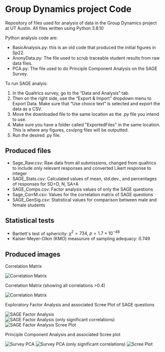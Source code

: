 # Group Dynamics project Code

Repository of files used for analysis of data in the Group Dynamics project at UT Austin.
All files written using Python 3.8.10

Python analysis code are:
- BasicAnalysis.py: this is an old code that produced the initial figures in Sp22.
- AnonyData.py: The file used to scrub traceable student results from raw data files.
- PCA.py: The file used to do Principle Component Analysis on the SAGE Survey.

To run SAGE analyis:
1.	In the Qualtrics survey, go to the “Data and Analysis” tab. 
2.	Then on the right side, use the “Export & Import” dropdown menu to Export Data. Make sure that “Use choice text” is selected and export the data as a CSV.
3.	Move the downloaded file to the same location as the .py file you intend to use.
4.	Make sure you have a folder called "ExportedFiles" in the same location. This is where any figures, csv/png files will be outputted.
5.	Run the desired .py file.

## Produced files
- Sage_Raw.csv: Raw data from all submissions, changed from qualtrics to include only relevant responses and converted Likert response to integer
- SAGE_Stats.csv: Calculated values of mean, std.dev., and percentages of responses for SD+D, N, SA+A
- SAGE_Comps.csv: Factor analysis values of only the SAGE questions 
- Sage_CorrM.csv: Values for the correlation matrix of SAGE questions
- SAGE_GenSig.csv: Statistical values for comparison between male and female students

## Statistical tests
- Bartlett's test of sphericity: $\chi^2 = 734$, $p = 1.7\times 10^{-48}$
- Kaiser-Meyer-Olkin (KMO) measurure of sampling adequacy: 0.749

## Produced images
Correlation Matrix

![Correlation Matrix](SAGE_CorrM.png)

Correlation Matrix (showing all correlations >0.4)

![Correlation Matrix](SAGE_CorrM_sig.png)

Exploratory Factor Analysis and associated Scree Plot of SAGE questions

![SAGE Factor Analysis](SAGE_FA.png)
![SAGE Factor Analysis (only significant correlations)](SAGE_FA_0.5.png)
![SAGE Factor Analysis Scree Plot](SAGE_Scree.png)

Principle Component Analysis and associated Scree plot

![Survey PCA](SAGE_PCA.png)
![Survey PCA (only significant correlations)](SAGE_PCA_0.5.png)
![Scree Plot](PCA_Scree.png)
